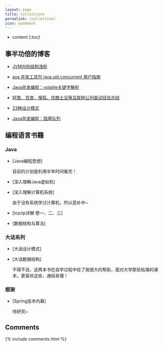 ```yaml
---
layout: page
title: Collections
permalink: /collection/
icon: bookmark
---
```


* content
{:toc}

## 事半功倍的博客

* [JVM内存结构浅析](http://blog.csdn.net/zhaozheng7758/article/details/8623562/)

* [ava 并发工具包 java.util.concurrent 用户指南](http://blog.csdn.net/defonds/article/details/44021605/)

* [Java并发编程：volatile关键字解析](http://www.cnblogs.com/dolphin0520/p/3920373.html)

* [阿里、百度、搜狐、优酷土豆等互联网公司面试经验总结](http://mp.weixin.qq.com/s?__biz=MzA3ODY0MzEyMA==&mid=2657236313&idx=1&sn=2a6ff15c125995ea5775fb45ed5a65ba&scene=4#wechat_redirect)

* [23种设计模式](http://www.cnblogs.com/beijiguangyong/archive/2010/11/15/2302807.html)

* [Java并发编程：阻塞队列](http://www.cnblogs.com/dolphin0520/p/3932906.html)

## 编程语言书籍

### Java

* [Java编程思想]

   目前的计划是利用半年时间看完！

* [深入理解Java虚拟机]

* [深入理解计算机系统]
	
	 由于没有系统学过计算机，所以恶补中~

* [tcp/ip详解 卷一、二、三]

* [数据结构与算法]

### 大话系列

* [大话设计模式]

* [大话数据结构]

   不得不说，这两本书在自学过程中给了我很大的帮助，面对大学那些枯燥的课本，更喜欢这些，通俗易懂！

### 框架

* [Spring技术内幕]

   待研究~

## Comments

{% include comments.html %}
